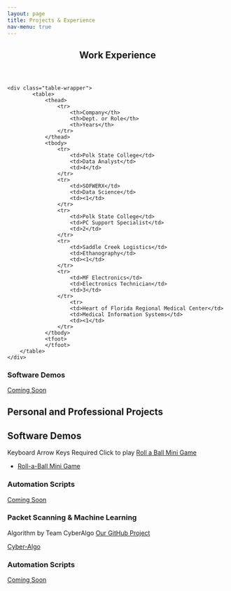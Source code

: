```yaml
---
layout: page
title: Projects & Experience
nav-menu: true
---
```


<!-- Main -->
<div id="main" class="alt">

<!-- One -->
<section id="one">
	<div class="inner">
		<header class="major">
			<h1>Work Experience</h1>
		</header>
<div class="6u 12u$(small)">

	<div class="table-wrapper">
			<table>
				<thead>
					<tr>
						<th>Company</th>
						<th>Dept. or Role</th>
						<th>Years</th>
					</tr>
				</thead>
				<tbody>
					<tr>
						<td>Polk State College</td>
						<td>Data Analyst</td>
						<td>4</td>
					</tr>
					<tr>
						<td>SOFWERX</td>
						<td>Data Science</td>
						<td><1</td>
					</tr>
					<tr>
						<td>Polk State College</td>
						<td>PC Support Specialist</td>
						<td>2</td>
					</tr>
					<tr>
						<td>Saddle Creek Logistics</td>
						<td>Ethanography</td>
						<td><1</td>
					</tr>
					<tr>
						<td>MF Electronics</td>
						<td>Electronics Technician</td>
						<td>3</td>
					</tr>
						<tr>
						<td>Heart of Florida Regional Medical Center</td>
						<td>Medical Information Systems</td>
						<td><1</td>
					</tr>
				</tbody>
				<tfoot>
				</tfoot>
		</table>
	</div>
<div class="4 12u$(small)">
		<h3>Software Demos</h3>
		<p><a href="#" class="button default">Coming Soon</a></p>
</div>
</div>
		
<h1>Personal and Professional Projects</h1>
<h2 id="content">Software Demos</h2>

<p>Keyboard Arrow Keys Required Click to play <a href="https://luisfernandezjr.com/unity/index.html">Roll a Ball Mini Game</a></p>
<ul class="actions">
	<li><a href="https://luisfernandezjr.com/unity/index.html" class="button default">Roll-a-Ball Mini Game</a></li>
</ul>
<div class="row">
	<div class="6u 12u$(small)">
		<h3>Automation Scripts</h3>
		<p><a href="#" class="button default">Coming Soon</a></p>
	</div>
	<div class="6u$ 12u$(small)">
		<h3>Packet Scanning & Machine Learning</h3>
		<p>Algorithm by Team CyberAlgo <a href="https://github.com/LuisFernandezJr/cyber-algo"> Our GitHub Project</a></p>
		<p><a href="https://github.com/LuisFernandezJr/cyber-algo" class="button default">Cyber-Algo</a></p>
	</div>
	<div class="6u 12u$(small)">
		<h3>Automation Scripts</h3>
		<p><a href="#" class="button default">Coming Soon</a></p>
	</div>
</div>

